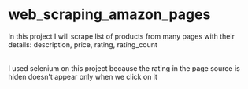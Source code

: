 # web_scraping_amazon_pages
In this project I will scrape list of products from many pages with their details: description, price, rating, rating_count

<br> I used selenium on this project because the rating in the page source is hiden doesn't appear only when we click on it  
